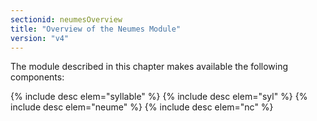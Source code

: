 ```yaml
---
sectionid: neumesOverview
title: "Overview of the Neumes Module"
version: "v4"
---
```


The module described in this chapter makes available the following components:

{% include desc elem="syllable" %}
{% include desc elem="syl" %}
{% include desc elem="neume" %}
{% include desc elem="nc" %}
